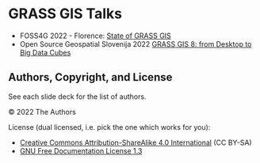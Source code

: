 # GRASS GIS Talks

* FOSS4G 2022 - Florence: [State of GRASS GIS](https://neteler.github.io/grass-gis-talks-markus/foss4g2022.html)
* Open Source Geospatial Slovenija 2022  [GRASS GIS 8: from Desktop to Big Data Cubes](https://htmlpreview.github.io/?https://github.com/neteler/grass-gis-talks-markus/blob/main/osgeo_slovenia_grassgis2022.html#/27)

## Authors, Copyright, and License

See each slide deck for the list of authors.

&copy; 2022 The Authors

License (dual licensed, i.e. pick the one which works for you):
* [Creative Commons Attribution-ShareAlike 4.0 International](https://creativecommons.org/licenses/by-sa/4.0/) (CC BY-SA)
* [GNU Free Documentation License 1.3](https://www.gnu.org/licenses/fdl-1.3.en.html)
